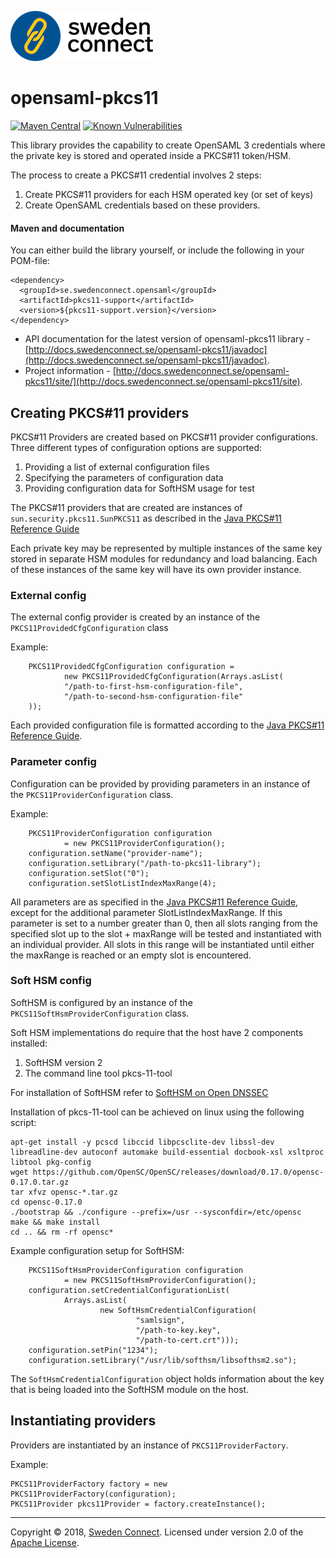 ![Logo](images/sc-logo.png)

# opensaml-pkcs11

[![Maven Central](https://maven-badges.herokuapp.com/maven-central/se.swedenconnect.opensaml/opensaml-pkcs11-support/badge.svg)](https://maven-badges.herokuapp.com/maven-central/se.swedenconnect.opensaml/opensaml-pkcs11-support) [![Known Vulnerabilities](https://snyk.io/test/github/swedenconnect/opensaml-pkcs11/badge.svg?targetFile=pom.xml)](https://snyk.io/test/github/swedenconnect/opensaml-pkcs11?targetFile=pom.xml)

This library provides the capability to create OpenSAML 3 credentials where the private key is stored and operated inside a PKCS#11 token/HSM.

The process to create a PKCS#11 credential involves 2 steps:

1. Create PKCS#11 providers for each HSM operated key (or set of keys)
2. Create OpenSAML credentials based on these providers.

#### Maven and documentation

You can either build the library yourself, or include the following in your POM-file:

```
<dependency>
  <groupId>se.swedenconnect.opensaml</groupId>
  <artifactId>pkcs11-support</artifactId>
  <version>${pkcs11-support.version}</version>
</dependency>
```

* API documentation for the latest version of opensaml-pkcs11 library - [http://docs.swedenconnect.se/opensaml-pkcs11/javadoc](http://docs.swedenconnect.se/opensaml-pkcs11/javadoc).
* Project information - [http://docs.swedenconnect.se/opensaml-pkcs11/site/](http://docs.swedenconnect.se/opensaml-pkcs11/site).

## Creating PKCS#11 providers

PKCS#11 Providers are created based on PKCS#11 provider configurations. Three different types of configuration options are supported:

1. Providing a list of external configuration files
2. Specifying the parameters of configuration data
3. Providing configuration data for SoftHSM usage for test

The PKCS#11 providers that are created are instances of `sun.security.pkcs11.SunPKCS11` as described in the [Java PKCS#11 Reference Guide](https://docs.oracle.com/javase/7/docs/technotes/guides/security/p11guide.html)

Each private key may be represented by multiple instances of the same key stored in separate HSM modules for redundancy and load balancing. Each of these instances of the same key will have its own provider instance.

### External config
The external config provider is created by an instance of the `PKCS11ProvidedCfgConfiguration` class

Example:

        PKCS11ProvidedCfgConfiguration configuration = 
                new PKCS11ProvidedCfgConfiguration(Arrays.asList(
                "/path-to-first-hsm-configuration-file",
                "/path-to-second-hsm-configuration-file"
        ));

Each provided configuration file is formatted according to the [Java PKCS#11 Reference Guide](https://docs.oracle.com/javase/7/docs/technotes/guides/security/p11guide.html).

### Parameter config
Configuration can be provided by providing parameters in an instance of the `PKCS11ProviderConfiguration` class.

Example:

        PKCS11ProviderConfiguration configuration
                = new PKCS11ProviderConfiguration();
        configuration.setName("provider-name");
        configuration.setLibrary("/path-to-pkcs11-library");
        configuration.setSlot("0");
        configuration.setSlotListIndexMaxRange(4);

All parameters are as specified in the [Java PKCS#11 Reference Guide](https://docs.oracle.com/javase/7/docs/technotes/guides/security/p11guide.html), except for the additional parameter SlotListIndexMaxRange. If this parameter is set to a number greater than 0, then all slots ranging from the specified slot up to the slot + maxRange will be tested and instantiated with an individual provider. All slots in this range will be instantiated until either the maxRange is reached or an empty slot is encountered.

### Soft HSM config
SoftHSM is configured by an instance of the `PKCS11SoftHsmProviderConfiguration` class.

Soft HSM implementations do require that the host have 2 components installed:

1. SoftHSM version 2
2. The command line tool pkcs-11-tool

For installation of SoftHSM refer to [SoftHSM on Open DNSSEC](https://www.opendnssec.org/softhsm/)

Installation of pkcs-11-tool can be achieved on linux using the following script:

    apt-get install -y pcscd libccid libpcsclite-dev libssl-dev libreadline-dev autoconf automake build-essential docbook-xsl xsltproc libtool pkg-config
    wget https://github.com/OpenSC/OpenSC/releases/download/0.17.0/opensc-0.17.0.tar.gz
    tar xfvz opensc-*.tar.gz
    cd opensc-0.17.0
    ./bootstrap && ./configure --prefix=/usr --sysconfdir=/etc/opensc
    make && make install
    cd .. && rm -rf opensc*

Example configuration setup for SoftHSM:

        PKCS11SoftHsmProviderConfiguration configuration
                = new PKCS11SoftHsmProviderConfiguration();
        configuration.setCredentialConfigurationList(
                Arrays.asList(
                        new SoftHsmCredentialConfiguration(
                                "samlsign",
                                "/path-to-key.key",
                                "/path-to-cert.crt")));
        configuration.setPin("1234");
        configuration.setLibrary("/usr/lib/softhsm/libsofthsm2.so");

The `SoftHsmCredentialConfiguration` object holds information about the key that is being loaded into the SoftHSM module on the host.

## Instantiating providers
Providers are instantiated by an instance of `PKCS11ProviderFactory`.

Example:

    PKCS11ProviderFactory factory = new PKCS11ProviderFactory(configuration);
    PKCS11Provider pkcs11Provider = factory.createInstance();


------

Copyright &copy; 2018, [Sweden Connect](https://swedenconnect.se). Licensed under version 2.0 of the [Apache License](http://www.apache.org/licenses/LICENSE-2.0).




